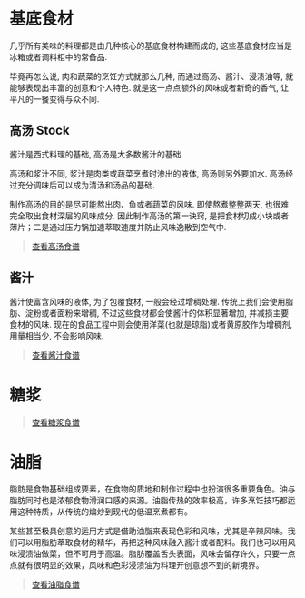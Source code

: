 # 基底食材

几乎所有美味的料理都是由几种核心的基底食材构建而成的, 这些基底食材应当是冰箱或者调料柜中的常备品.

毕竟再怎么说, 肉和蔬菜的烹饪方式就那么几种, 而通过高汤、酱汁、浸渍油等, 就能够表现出丰富的创意和个人特色. 就是这一点点额外的风味或者新奇的香气, 让平凡的一餐变得与众不同.

## 高汤 Stock

酱汁是西式料理的基础, 高汤是大多数酱汁的基础.

高汤和浆汁不同, 浆汁是肉类或蔬菜烹煮时渗出的液体, 高汤则另外要加水. 高汤经过充分调味后可以成为清汤和汤品的基础.

制作高汤的目的是尽可能熬出肉、鱼或者蔬菜的风味. 即使熬煮整整两天, 也很难完全取出食材深层的风味成分. 因此制作高汤的第一诀窍, 是把食材切成小块或者薄片；二是通过压力锅加速萃取速度并防止风味逸散到空气中.

> [查看高汤食谱](./stock/)

## 酱汁

酱汁使富含风味的液体, 为了包覆食材, 一般会经过增稠处理. 传统上我们会使用脂肪、淀粉或者面粉来增稠, 不过这些食材都会使酱汁的体积显著增加, 并减损主要食材的风味. 现在的食品工程中则会使用洋菜(也就是琼脂)或者黄原胶作为增稠剂, 用量相当少, 不会影响风味.

> [查看酱汁食谱](./sauce/)

# 糖浆

> [查看糖浆食谱](./syrup/)

# 油脂

脂肪是食物基础组成要素，在食物的质地和制作过程中也扮演很多重要角色。油与脂肪同时也是浓郁食物滑润口感的来源。油脂传热的效率极高，许多烹饪技巧都运用这种特质，从传统的煸炒到现代的低温烹煮都有。

某些甚至极具创意的运用方式是借助油脂来表现色彩和风味，尤其是辛辣风味。我们可以用脂肪萃取食材的精华，再把这种风味融入酱汁或者配料。我们也可以用风味浸渍油做菜，但不可用于高温。脂肪覆盖舌头表面，风味会留存许久，只要一点点就有很明显的效果，风味和色彩浸渍油为料理开创意想不到的新境界。

> [查看油脂食谱](./fat/)
